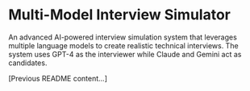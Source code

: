 # Multi-Model Interview Simulator

An advanced AI-powered interview simulation system that leverages multiple language models to create realistic technical interviews. The system uses GPT-4 as the interviewer while Claude and Gemini act as candidates.

[Previous README content...]